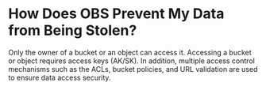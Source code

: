 # How Does OBS Prevent My Data from Being Stolen?<a name="obs_faq_0041"></a>

Only the owner of a bucket or an object can access it. Accessing a bucket or object requires access keys \(AK/SK\). In addition, multiple access control mechanisms such as the ACLs, bucket policies, and URL validation are used to ensure data access security.

